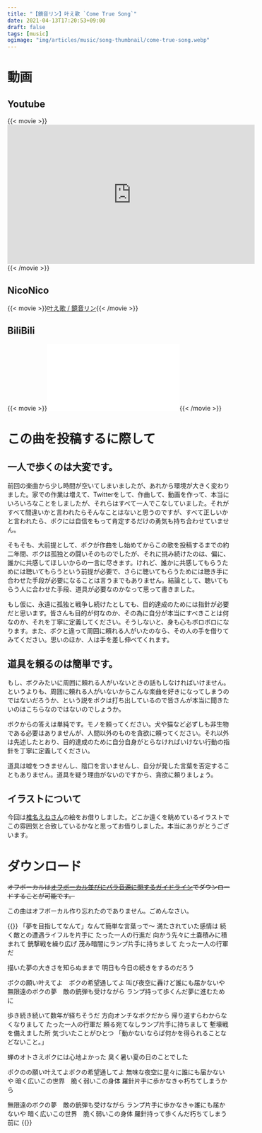 ```yaml
---
title: "【鏡音リン】叶え歌 `Come True Song`"
date: 2021-04-13T17:20:53+09:00
draft: false
tags: [music]
ogimage: "img/articles/music/song-thumbnail/come-true-song.webp"
---
```


# 動画
## Youtube
{{< movie >}}<iframe width="560" height="315" src="https://www.youtube.com/embed/sVjF8KukIJU" title="YouTube video player" frameborder="0" allow="accelerometer; autoplay; clipboard-write; encrypted-media; gyroscope; picture-in-picture" allowfullscreen></iframe>{{< /movie >}}

## NicoNico
{{< movie >}}<script type="application/javascript" src="https://embed.nicovideo.jp/watch/sm37166751/script?w=640&h=360"></script><noscript><a href="https://www.nicovideo.jp/watch/sm37166751">叶え歌 / 鏡音リン</a></noscript>{{< /movie >}}

## BiliBili
{{< movie >}}<iframe src="//player.bilibili.com/player.html?aid=838779756&bvid=BV19g4y1v7pt&cid=209725305&page=1" scrolling="no" border="0" frameborder="no" framespacing="0" allowfullscreen="true"> </iframe>{{< /movie >}}

# この曲を投稿するに際して

## 一人で歩くのは大変です。

前回の楽曲から少し時間が空いてしまいましたが、あれから環境が大きく変わりました。家での作業は増えて、Twitterをして、作曲して、動画を作って、本当にいろいろなことをしましたが、それらはすべて一人でこなしていました。それがすべて間違いかと言われたらそんなことはないと思うのですが、すべて正しいかと言われたら、ボクには自信をもって肯定するだけの勇気も持ち合わせていません。

そもそも、大前提として、ボクが作曲をし始めてからこの歌を投稿するまでの約二年間、ボクは孤独との闘いそのものでしたが、それに挑み続けたのは、偏に、誰かに共感してほしいからの一言に尽きます。けれど、誰かに共感してもらうためには聴いてもらうという前提が必要で、さらに聴いてもらうためには聴き手に合わせた手段が必要になることは言うまでもありません。結論として、聴いてもらう人に合わせた手段、道具が必要なのかなって思って書きました。

もし仮に、永遠に孤独と戦争し続けたとしても、目的達成のためには指針が必要だと思います。皆さんも目的が何なのか、その為に自分が本当にすべきことは何なのか、それを丁寧に定義してください。そうしないと、身も心もボロボロになります。また、ボクと違って周囲に頼れる人がいたのなら、その人の手を借りてみてください。思いのほか、人は手を差し伸べてくれます。

## 道具を頼るのは簡単です。

もし、ボクみたいに周囲に頼れる人がいないときの話もしなければいけません。というよりも、周囲に頼れる人がいないからこんな楽曲を好きになってしまうのではないだろうか、という説をボクは打ち出しているので皆さんが本当に聞きたいのはこちらなのではないのでしょうか。

ボクからの答えは単純です。モノを頼ってください。犬や猫など必ずしも非生物である必要はありませんが、人間以外のものを貪欲に頼ってください。それ以外は先述したとおり、目的達成のために自分自身がとらなければいけない行動の指針を丁寧に定義してください。

道具は嘘をつきませんし、陰口を言いませんし、自分が発した言葉を否定することもありません。道具を疑う理由がないのですから、貪欲に頼りましょう。

## イラストについて

今回は[椎名えねさん](https://twitter.com/Shiina_ene%E2%80%8B)の絵をお借りしました。どこか遠くを眺めているイラストでこの雰囲気と合致しているかなと思ってお借りしました。本当にありがとうございます。

# ダウンロード

~~オフボーカルは[オフボーカル並びにパラ音源に関するガイドライン]({{<absurl>}}/guidelines#オフボーカル並びにパラ音源に関するガイドライン{{</absurl>}})でダウンロードすることが可能です。~~

この曲はオフボーカル作り忘れたのでありません。ごめんなさい。

{{<lyrics>}}
「夢を目指してなんて」なんて簡単な言葉っで～
満たされていた感情は
続く敵との遭遇ライフルを片手に
たった一人の行進だ
向かう先々に土嚢積みに積まれて
銃撃戦を繰り広げ
茂み暗闇にランプ片手に持ちまして
たった一人の行軍だ

描いた夢の大きさを知らぬままで
明日も今日の続きをするのだろう

ボクの願い叶えてよ　ボクの希望通してよ
叫び夜空に轟けど誰にも届かないや
無限遠のボクの夢　敵の銃弾も受けながら
ランプ持って歩くんだ夢に進むために

歩き続き続いて数年が経ちそうだ
方向オンチなボクだから
帰り道すらわからなくなりまして
たった一人の行軍だ
頼る宛てなしランプ片手に持ちまして
塹壕戦を備えました所
気づいたことがひとつ
「動かないならば何かを得られることなどないこと。」

蝉のオトさえボクには心地よかった
臭く暑い夏の日のことでした

ボクのの願い叶えてよボクの希望通してよ
無味な夜空に星々に誰にも届かないや
暗く広いこの世界　脆く弱いこの身体
羅針片手に歩かなきゃ朽ちてしまうから

無限遠のボクの夢　敵の銃弾も受けながら
ランプ片手に歩かなきゃ誰にも届かないや
暗く広いこの世界　脆く弱いこの身体
羅針持って歩くんだ朽ちてしまう前に
{{</lyrics>}}